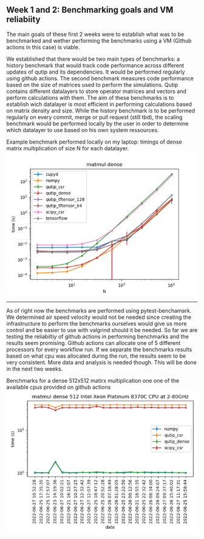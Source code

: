 ## Week 1 and 2: Benchmarking goals and VM reliabiity

The main goals of these first 2 weeks were to establish what was to be benchmarked and wether performing the benchmarks using a VM (Github actions in this case) is viable. 

We established that there would be two main types of benchmarks: a history benchmark that would track code performance across different updates of qutip and its dependencies. It would be performed regularly using github actions. 
The second benchmark measures code performance based on the size of matrices used to perform the simulations. Qutip contains different datalayers to store operator matrices and vectors and perform calculations with them. The aim of these benchmarks is to establish wich datalayer is most efficient in performing calculations based on matrix density and size. 
While the history benchmark is to be performed regularly on every commit, merge or pull request (still tbd), the scaling benchmark would be performed locally by the user in order to determine which datalayer to use based on his own system ressources.  

Example benchmark performed locally on my laptop: timings of dense matrix multiplication of size N for each datalayer.
![alt text](/images/matmul_dense.png)

---

As of right now the benchmarks are performed using pytest-benchamark. We determined air speed velocity would not be needed since creating the infrastructure to perform the benchmarks ourselves would give us more control and be easier to use with valgrind should it be needed.
So far we are testing the reliabiltiy of github actions in performing benchmarks and the results seem promising. Github actions can allocate one of 5 different processors for every workflow run. If we separate the benchmarks results based on what cpu was allocated during the run, the results seem to be very consistent. More data and analysis is needed though. This will be done in the next two weeks.

Benchmarks for a dense 512x512 matirx multiplication one one of the available cpus provided on github actions
![alt text](/images/Intel%20Xeon%20Platinum%208370C%20CPU%20at%202-80GHz_matmul_dense_512.png)

